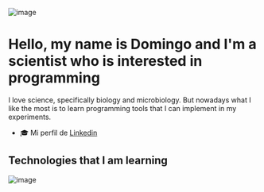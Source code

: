 
![image](https://github.com/DomMarDev/DomMarDev/assets/172400693/2e8b7133-ac67-4a0a-8230-fd054780dc8f)

# Hello, my name is Domingo and I'm a scientist who is interested in programming

I love science, specifically biology and microbiology.
But nowadays what I like the most is to learn programming tools that I can implement in my experiments.

- 🎓 Mi perfil de [Linkedin](https://www.linkedin.com/in/domingo-marchan-del-pino-086b26235/)
  
## Technologies that I am learning

![image](https://github.com/DomMarDev/DomMarDev/assets/172400693/85a07347-fc48-419c-b5fe-3b587bec94da)

